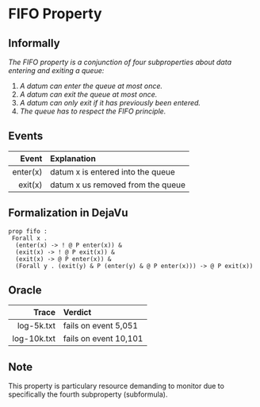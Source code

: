 # FIFO Property

## Informally

_The FIFO property is a conjunction of four subproperties about data entering and exiting a queue:_ 

  1. _A datum can enter the queue at most once._
  2. _A datum can exit the queue at most once._
  3. _A datum can only exit if it has previously been entered._
  4. _The queue has to respect the FIFO principle._


## Events

| Event              |  Explanation                     | 
| ------------------:|:---------------------------------|
| enter(x)           | datum x is entered into the queue|
| exit(x)            | datum x us removed from the queue|

## Formalization in DejaVu

```
prop fifo :
 Forall x .
  (enter(x) -> ! @ P enter(x)) &
  (exit(x) -> ! @ P exit(x)) &
  (exit(x) -> @ P enter(x)) &
  (Forall y . (exit(y) & P (enter(y) & @ P enter(x))) -> @ P exit(x))
```
         
## Oracle

| Trace          |  Verdict              | 
| --------------:|:----------------------|
| log-5k.txt     | fails on event 5,051  |
| log-10k.txt    | fails on event 10,101 |
         
## Note

This property is particulary resource demanding to monitor due to specifically the fourth subproperty (subformula).